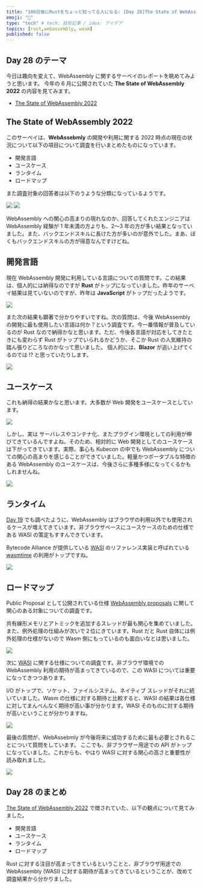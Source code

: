 ```yaml
---
title: "100日後にRustをちょっと知ってる人になる: [Day 28]The State of WebAssembly 2022"
emoji: "🦀"
type: "tech" # tech: 技術記事 / idea: アイデア
topics: [rust,webassembly, wasm]
published: false
---
```

## Day 28 のテーマ

今日は趣向を変えて、WebAssembly に関するサーベイのレポートを眺めてみようと思います。
今年の 6 月に公開されていた **The State of WebAssembly 2022** の内容を見てみます。

- [The State of WebAssembly 2022](https://blog.scottlogic.com/2022/06/20/state-of-wasm-2022.html)

## The State of WebAssembly 2022

このサーベイは、**WebAssebmly** の開発や利用に関する 2022 時点の現在の状況について以下の項目について調査を行いまとめたものになっています。

- 開発言語
- ユースケース
- ランタイム
- ロードマップ

また調査対象の回答者は以下のうような分類になっているようです。

![](https://storage.googleapis.com/zenn-user-upload/aae6720e482e-20220920.png)
![](https://storage.googleapis.com/zenn-user-upload/2f38b6d87b1d-20220920.png)

WebAssembly への関心の高まりの現れなのか、回答してくれたエンジニアは WebAssembly 経験が 1 年未満の方よりも、2〜3 年の方が多い結果となっていました。また、バックエンドスキルに長けた方が多いのが意外でした。まあ、ぼくもバックエンドスキルの方が得意なんですけどね。

## 開発言語

現在 WebAssembly 開発に利用している言語についての質問です。この結果は、個人的には納得なのですが **Rust** がトップになっていました。昨年のサーベイ結果は見ていないのですが、昨年は **JavaScript** がトップだったようです。

![](https://storage.googleapis.com/zenn-user-upload/41cbdc10d0eb-20220920.png)

また次の結果も顕著で分かりやすいですね。次の質問は、今後 WebAssembly の開発に最も使用したい言語は何か？という調査です。今一番情報が普及しているのが Rust なので納得かなと思います。ただ、今後各言語が対応をしてきたときにも変わらず Rust がトップでいられるかどうか、そこか Rust の人気維持の踏ん張りどころなのかなって思いました。
個人的には、**Blazor** が追い上げてくるのでは !? と思っていたりします。

![](https://storage.googleapis.com/zenn-user-upload/581b81ae33a0-20220920.png)

## ユースケース

これも納得の結果かなと思います。大多数が Web 開発をユースケースとしています。

![](https://storage.googleapis.com/zenn-user-upload/5a4e931a92b0-20220920.png)

しかし、実は サーバレスやコンテナ化、またプラグイン環境としての利用が伸びてきているんですよね。そのため、相対的に Web 開発としてのユースケースは下がってきています。実際、事心も Kubecon の中でも WebAssembly についての関心の高まりを感じることができていました。軽量かつポータブルな特徴のある WebAssembly のユースケースは、今後さらに多種多様になってくるかもしれませんね。

![](https://storage.googleapis.com/zenn-user-upload/dbb5130a1b0b-20220920.png)

## ランタイム

[Day 19](http://localhost:8000/articles/hello-rust-day019) でも調べたように、WebAssembly はブラウザの利用以外でも使用されるケースが増えてきています。非ブラウザベースにユースケースのための仕様である WASI の策定もすすんできています。

Bytecode Alliance が提供している [WASI](https://wasi.dev/) のリファレンス実装と呼ばれている [wasmtime](https://github.com/bytecodealliance/wasmtime) の利用がトップですね。

![](https://storage.googleapis.com/zenn-user-upload/c550382c130b-20220920.png)

## ロードマップ

Public Proposal として公開されている仕様 [WebAssembly proposals](https://github.com/WebAssembly/proposals) に関して関心のある対象についての調査です。

共有線形メモリとアトミックを追加するスレッドが最も関心を集めていました。また、例外処理の仕組みが次いで２位にきています。Rust だと Rust 自体には例外処理の仕様がないので Wasm 側にもっているのも面白いなとは思いました。

![](https://storage.googleapis.com/zenn-user-upload/6e069137294c-20220921.png)

次に [WASI](https://wasi.dev/) に関する仕様についての調査です。非ブラウザ環境での WebAssembly 利用の期待が高まってきているので、この WASI については重要になってきつつあります。

I/O がトップで、ソケット、ファイルシステム、ネイティブ スレッドがそれに続いていました。Wasm の仕様に対する期待と比較すると、WASI の結果は各仕様に対してまんべんなく期待が高い事が分かります。WASI そのものに対する期待が高いということが分かりますね。

![](https://storage.googleapis.com/zenn-user-upload/b6cdb7eb32a5-20220921.png)

最後の質問が、WebAssebmly が今後将来に成功するために最も必要とされることについて質問をしています。
ここでも、非ブラウザー用途での API がトップになっていました。これからも、やはり WASI に対する関心の高さと重要性が読み取れました。

![](https://storage.googleapis.com/zenn-user-upload/07dc4c32c807-20220921.png)

## Day 28 のまとめ

[The State of WebAssembly 2022](https://blog.scottlogic.com/2022/06/20/state-of-wasm-2022.html) で徴されていた、以下の観点について見てみました。

- 開発言語
- ユースケース
- ランタイム
- ロードマップ

Rust に対する注目が高まってきているということと、非ブラウザ用途での WebAssembly (WASI) に対する期待が高まってきているということが、改めて調査結果から分かりました。
